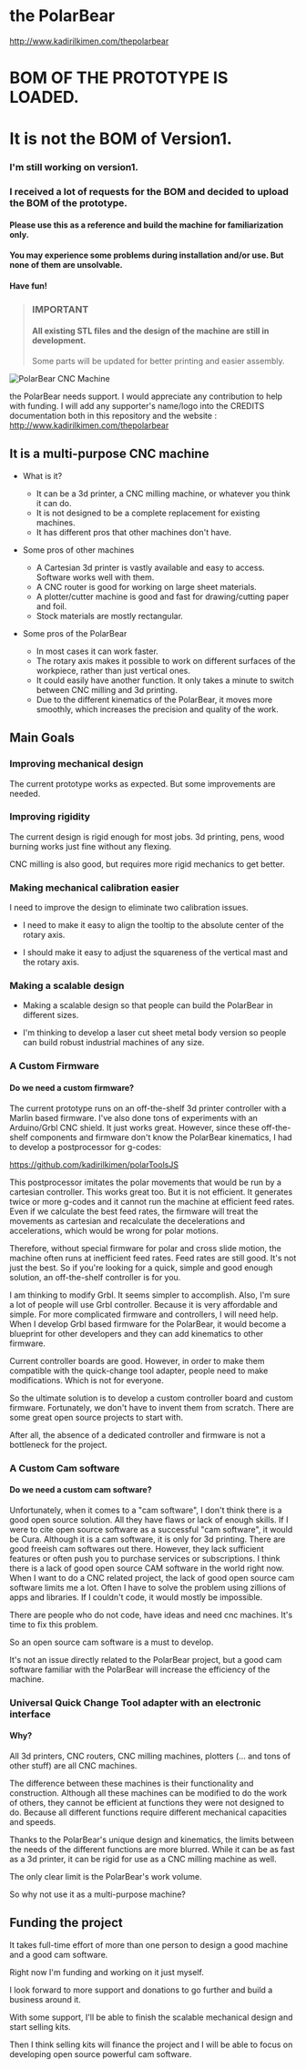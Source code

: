 # the PolarBear
http://www.kadirilkimen.com/thepolarbear

# BOM OF THE PROTOTYPE IS LOADED.
# It is not the BOM of Version1.
### I'm still working on version1.
### I received a lot of requests for the BOM and decided to upload the BOM of the prototype.
#### Please use this as a reference and build the machine for familiarization only.
#### You may experience some problems during installation and/or use. But none of them are unsolvable.
#### Have fun!

>
> ### IMPORTANT
> #### All existing STL files and the design of the machine are still in development.
> Some parts will be updated for better printing and easier assembly.
>
>

![PolarBear CNC Machine](images/polar-bear.jpg "PolarBear")

the PolarBear needs support. I would appreciate any contribution to help with funding.
I will add any supporter's name/logo into the CREDITS documentation both in this repository and the website :
http://www.kadirilkimen.com/thepolarbear

## It is a multi-purpose CNC machine

* What is it?
  * It can be a 3d printer, a CNC milling machine, or whatever you think it can do.
  * It is not designed to be a complete replacement for existing machines.
  * It has different pros that other machines don't have.

* Some pros of other machines
  * A Cartesian 3d printer is vastly available and easy to access. Software works well with them.
  * A CNC router is good for working on large sheet materials.
  * A plotter/cutter machine is good and fast for drawing/cutting paper and foil.
  * Stock materials are mostly rectangular.

* Some pros of the PolarBear
  * In most cases it can work faster.
  * The rotary axis makes it possible to work on different surfaces of the workpiece, rather than just vertical ones.
  * It could easily have another function. It only takes a minute to switch between CNC milling and 3d printing.
  * Due to the different kinematics of the PolarBear, it moves more smoothly, which increases the precision and quality of the work.


## Main Goals

### Improving mechanical design

The current prototype works as expected. But some improvements are needed.

### Improving rigidity

The current design is rigid enough for most jobs. 3d printing, pens, wood burning works just fine without any flexing.

CNC milling is also good, but requires more rigid mechanics to get better.


### Making mechanical calibration easier

I need to improve the design to eliminate two calibration issues.

* I need to make it easy to align the tooltip to the absolute center of the rotary axis.

* I should make it easy to adjust the squareness of the vertical mast and the rotary axis.

### Making a scalable design

* Making a scalable design so that people can build the PolarBear in different sizes.

* I'm thinking to develop a laser cut sheet metal body version so people can build robust industrial machines of any size.

### A Custom Firmware

#### Do we need a custom firmware?

The current prototype runs on an off-the-shelf 3d printer controller with a Marlin based firmware. I've also done tons of experiments with an Arduino/Grbl CNC shield.
It just works great. However, since these off-the-shelf components and firmware don't know the PolarBear kinematics, I had to develop a postprocessor for g-codes:

https://github.com/kadirilkimen/polarToolsJS

This postprocessor imitates the polar movements that would be run by a cartesian controller. This works great too. But it is not efficient.
It generates twice or more g-codes and it cannot run the machine at efficient feed rates. Even if we calculate the best feed rates, the firmware will treat the movements as cartesian and recalculate the decelerations and accelerations, which would be wrong for polar motions.

Therefore, without special firmware for polar and cross slide motion, the machine often runs at inefficient feed rates.
Feed rates are still good. It's not just the best. So if you're looking for a quick, simple and good enough solution, an off-the-shelf controller is for you.

I am thinking to modify Grbl. It seems simpler to accomplish. Also, I'm sure a lot of people will use Grbl controller. Because it is very affordable and simple.
For more complicated firmware and controllers, I will need help.
When I develop Grbl based firmware for the PolarBear, it would become a blueprint for other developers and they can add kinematics to other firmware.

Current controller boards are good. However, in order to make them compatible with the quick-change tool adapter, people need to make modifications.
Which is not for everyone.

So the ultimate solution is to develop a custom controller board and custom firmware.
Fortunately, we don't have to invent them from scratch. There are some great open source projects to start with.

After all, the absence of a dedicated controller and firmware is not a bottleneck for the project.


### A Custom Cam software

#### Do we need a custom cam software?

Unfortunately, when it comes to a "cam software", I don't think there is a good open source solution. All they have flaws or lack of enough skills.
If I were to cite open source software as a successful "cam software", it would be Cura. Although it is a cam software, it is only for 3d printing.
There are good freeish cam softwares out there. However, they lack sufficient features or often push you to purchase services or subscriptions.
I think there is a lack of good open source CAM software in the world right now.
When I want to do a CNC related project, the lack of good open source cam software limits me a lot.
Often I have to solve the problem using zillions of apps and libraries. If I couldn't code, it would mostly be impossible.

There are people who do not code, have ideas and need cnc machines. It's time to fix this problem.

So an open source cam software is a must to develop.

It's not an issue directly related to the PolarBear project, but a good cam software familiar with the PolarBear will increase the efficiency of the machine.


### Universal Quick Change Tool adapter with an electronic interface

#### Why?

All 3d printers, CNC routers, CNC milling machines, plotters (... and tons of other stuff) are all CNC machines.

The difference between these machines is their functionality and construction.
Although all these machines can be modified to do the work of others, they cannot be efficient at functions they were not designed to do.
Because all different functions require different mechanical capacities and speeds.

Thanks to the PolarBear's unique design and kinematics, the limits between the needs of the different functions are more blurred.
While it can be as fast as a 3d printer, it can be rigid for use as a CNC milling machine as well.

The only clear limit is the PolarBear's work volume.

So why not use it as a multi-purpose machine?


## Funding the project

It takes full-time effort of more than one person to design a good machine and a good cam software.

Right now I'm funding and working on it just myself.

I look forward to more support and donations to go further and build a business around it.

With some support, I'll be able to finish the scalable mechanical design and start selling kits.

Then I think selling kits will finance the project and I will be able to focus on developing open source powerful cam software.
